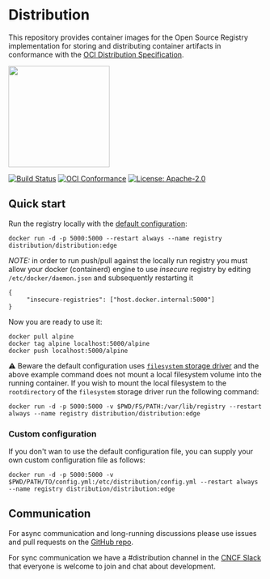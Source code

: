 # Distribution

This repository provides container images for the Open Source Registry implementation for storing and distributing container artifacts in conformance with the
[OCI Distribution Specification](https://github.com/opencontainers/distribution-spec).

<img src="https://raw.githubusercontent.com/distribution/distribution/main/distribution-logo.svg" width="200px" />

[![Build Status](https://github.com/2DFS/2dfs-registry/workflows/build/badge.svg?branch=main&event=push)](https://github.com/2DFS/2dfs-registry/actions/workflows/build.yml?query=workflow%3Abuild)
[![OCI Conformance](https://github.com/2DFS/2dfs-registry/workflows/conformance/badge.svg)](https://github.com/2DFS/2dfs-registry/actions?query=workflow%3Aconformance)
[![License: Apache-2.0](https://img.shields.io/badge/License-Apache--2.0-blue.svg)](LICENSE)

## Quick start

Run the registry locally with the [default configuration](https://github.com/2DFS/2dfs-registry/blob/main/cmd/registry/config-dev.yml):
```
docker run -d -p 5000:5000 --restart always --name registry distribution/distribution:edge
```

*NOTE:* in order to run push/pull against the locally run registry you must allow
your docker (containerd) engine to use _insecure_ registry by editing `/etc/docker/daemon.json` and subsequently restarting it
```
{
     "insecure-registries": ["host.docker.internal:5000"]
}
```

Now you are ready to use it:
```
docker pull alpine
docker tag alpine localhost:5000/alpine
docker push localhost:5000/alpine
```

⚠️  Beware the default configuration uses [`filesystem` storage driver](https://github.com/2DFS/2dfs-registry/blob/main/docs/content/storage-drivers/filesystem.md)
and the above example command does not mount a local filesystem volume into the running container.
If you wish to mount the local filesystem to the `rootdirectory` of the
`filesystem` storage driver run the following command:
```
docker run -d -p 5000:5000 -v $PWD/FS/PATH:/var/lib/registry --restart always --name registry distribution/distribution:edge
```

### Custom configuration

If you don't wan to use the default configuration file, you can supply
your own custom configuration file as follows:
```
docker run -d -p 5000:5000 -v $PWD/PATH/TO/config.yml:/etc/distribution/config.yml --restart always --name registry distribution/distribution:edge
```

## Communication

For async communication and long-running discussions please use issues and pull requests
on the [GitHub repo](https://github.com/2DFS/2dfs-registry).

For sync communication we have a #distribution channel in the [CNCF Slack](https://slack.cncf.io/)
that everyone is welcome to join and chat about development.
